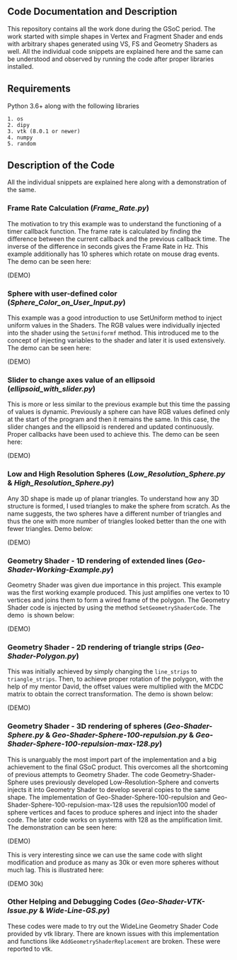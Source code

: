 ## Code Documentation and Description

This repository contains all the work done during the GSoC period. The work started with simple shapes in Vertex and Fragment Shader and ends with arbitrary shapes generated using VS, FS and Geometry Shaders as well. All the individual code snippets are explained here and the same can be understood and observed by running the code after proper libraries installed.

## Requirements

Python 3.6+ along with the following libraries

```
1. os
2. dipy
3. vtk (8.0.1 or newer)
4. numpy
5. random
```

## Description of the Code

All the individual snippets are explained here along with a demonstration of the same.

### Frame Rate Calculation (_Frame_Rate.py_)
The motivation to try this example was to understand the functioning of a timer callback function. The frame rate is calculated by finding the difference between the current callback and the previous callback time. The inverse of the difference in seconds gives the Frame Rate in Hz. This example additionally has 10 spheres which rotate on mouse drag events. The demo can be seen here:

(DEMO)

### Sphere with user-defined color (_Sphere_Color_on_User_Input.py_)
This example was a good introduction to use SetUniform method to inject uniform values in the Shaders. The RGB values were individually injected into the shader using the `SetUniformf` method. This introduced me to the concept of injecting variables to the shader and later it is used extensively. The demo can be seen here:

(DEMO)

### Slider to change axes value of an ellipsoid (_ellipsoid_with_slider.py_)
This is more or less similar to the previous example but this time the passing of values is dynamic. Previously a sphere can have RGB values defined only at the start of the program and then it remains the same. In this case, the slider changes and the ellipsoid is rendered and updated continuously. Proper callbacks have been used to achieve this. The demo can be seen here:

(DEMO)

### Low and High Resolution Spheres (_Low_Resolution_Sphere.py_ & _High_Resolution_Sphere.py_)
Any 3D shape is made up of planar triangles. To understand how any 3D structure is formed, I used triangles to make the sphere from scratch. As the name suggests, the two spheres have a different number of triangles and thus the one with more number of triangles looked better than the one with fewer triangles. Demo below:

(DEMO)

### Geometry Shader - 1D rendering of extended lines (_Geo-Shader-Working-Example.py_)
Geometry Shader was given due importance in this project. This example was the first working example produced. This just amplifies one vertex to 10 vertices and joins them to form a wired frame of the polygon. The Geometry Shader code is injected by using the method `SetGeometryShaderCode`. The demo  is shown below:

(DEMO)

### Geometry Shader - 2D rendering of triangle strips (_Geo-Shader-Polygon.py_)
This was initially achieved by simply changing the `line_strips` to `triangle_strips`. Then, to achieve proper rotation of the polygon, with the help of my mentor David, the offset values were multiplied with the MCDC matrix to obtain the correct transformation. The demo is shown below:

(DEMO)

### Geometry Shader - 3D rendering of spheres (_Geo-Shader-Sphere.py_ & _Geo-Shader-Sphere-100-repulsion.py_ & _Geo-Shader-Sphere-100-repulsion-max-128.py_)
This is unarguably the most import part of the implementation and a big achievement to the final GSoC product. This overcomes all the shortcoming of previous attempts to Geometry Shader. The code Geometry-Shader-Sphere uses previously developed Low-Resolution-Sphere and converts injects it into Geometry Shader to develop several copies to the same shape. The implementation of Geo-Shader-Sphere-100-repulsion and Geo-Shader-Sphere-100-repulsion-max-128 uses the repulsion100 model of sphere vertices and faces to produce spheres and inject into the shader code. The later code works on systems with 128 as the amplification limit. The demonstration can be seen here:

(DEMO)

This is very interesting since we can use the same code with slight modification and produce as many as 30k or even more spheres without much lag. This is illustrated here:

(DEMO 30k)

### Other Helping and Debugging Codes (_Geo-Shader-VTK-Issue.py_ & _Wide-Line-GS.py_)
These codes were made to try out the WideLine Geometry Shader Code provided by vtk library. There are known issues with this implementation and functions like `AddGeometryShaderReplacement` are broken. These were reported to vtk.
